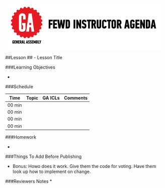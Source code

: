 
![GeneralAssemb.ly](../../assets/ICL_icons/instr_agenda.png)


##Lesson ## - Lesson Title


###Learning Objectives

*	


###Schedule


| Time        | Topic| GA ICLs| Comments |
| ------------- |:-------------|:-------------------|:----------------|
| 00 min | | | |
| 00 min | | | |
| 00 min | | | |
| 00 min | | | |


###Homework

*	



###Things To Add Before Publishing


*	Bonus: Howo does it work. 
Give them the code for voting. Have them look up how to implement on change. 


###Reviewers Notes
*	